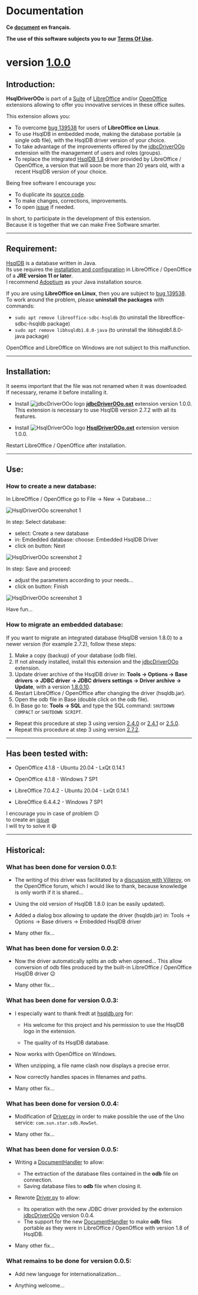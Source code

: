 # Documentation

**Ce [document][2] en français.**

**The use of this software subjects you to our [Terms Of Use][3].**

# version [1.0.0][4]

## Introduction:

**HsqlDriverOOo** is part of a [Suite][5] of [LibreOffice][6] and/or [OpenOffice][7] extensions allowing to offer you innovative services in these office suites.  

This extension allows you:
- To overcome [bug 139538][8] for users of **LibreOffice on Linux**.
- To use HsqlDB in embedded mode, making the database portable (a single odb file), with the HsqlDB driver version of your choice.
- To take advantage of the improvements offered by the [jdbcDriverOOo][9] extension with the management of users and roles (groups).
- To replace the integrated [HsqlDB 1.8][10] driver provided by LibreOffice / OpenOffice, a version that will soon be more than 20 years old, with a recent HsqlDB version of your choice.

Being free software I encourage you:
- To duplicate its [source code][11].
- To make changes, corrections, improvements.
- To open [issue][12] if needed.

In short, to participate in the development of this extension.  
Because it is together that we can make Free Software smarter.

___
## Requirement:

[HsqlDB][13] is a database written in Java.  
Its use requires the [installation and configuration][14] in LibreOffice / OpenOffice of a **JRE version 11 or later**.  
I recommend [Adoptium][15] as your Java installation source.

If you are using **LibreOffice on Linux**, then you are subject to [bug 139538][8]. To work around the problem, please **uninstall the packages** with commands:
- `sudo apt remove libreoffice-sdbc-hsqldb` (to uninstall the libreoffice-sdbc-hsqldb package)
- `sudo apt remove libhsqldb1.8.0-java` (to uninstall the libhsqldb1.8.0-java package)

OpenOffice and LibreOffice on Windows are not subject to this malfunction.

___
## Installation:

It seems important that the file was not renamed when it was downloaded.
If necessary, rename it before installing it.

- Install ![jdbcDriverOOo logo][16] **[jdbcDriverOOo.oxt][17]** extension version 1.0.0.  
This extension is necessary to use HsqlDB version 2.7.2 with all its features.

- Install ![HsqlDriverOOo logo][1] **[HsqlDriverOOo.oxt][18]** extension version 1.0.0.

Restart LibreOffice / OpenOffice after installation.

___
## Use:

### How to create a new database:

In LibreOffice / OpenOffice go to File -> New -> Database...:

![HsqlDriverOOo screenshot 1][19]

In step: Select database:
- select: Create a new database
- in: Emdedded database: choose: Embedded HsqlDB Driver
- click on button: Next

![HsqlDriverOOo screenshot 2][20]

In step: Save and proceed:
- adjust the parameters according to your needs...
- click on button: Finish

![HsqlDriverOOo screenshot 3][21]

Have fun...

### How to migrate an embedded database:

If you want to migrate an integrated database (HsqlDB version 1.8.0) to a newer version (for example 2.7.2), follow these steps:
1. Make a copy (backup) of your database (odb file).
2. If not already installed, install this extension and the [jdbcDriverOOo][9] extension.
3. Update driver archive of the HsqlDB driver in: **Tools -> Options -> Base drivers -> JDBC driver -> JDBC drivers settings -> Driver archive -> Update**, with a version [1.8.0.10][10].
4. Restart LibreOffice / OpenOffice after changing the driver (hsqldb.jar).
5. Open the odb file in Base (double click on the odb file).
6. In Base go to: **Tools -> SQL** and type the SQL command: `SHUTDOWN COMPACT` or `SHUTDOWN SCRIPT`.

- Repeat this procedure at step 3 using version [2.4.0][22] or [2.4.1][23] or [2.5.0][24].
- Repeat this procedure at step 3 using version [2.7.2][25].

___
## Has been tested with:

* OpenOffice 4.1.8 - Ubuntu 20.04 - LxQt 0.14.1

* OpenOffice 4.1.8 - Windows 7 SP1

* LibreOffice 7.0.4.2 - Ubuntu 20.04 - LxQt 0.14.1

* LibreOffice 6.4.4.2 - Windows 7 SP1

I encourage you in case of problem :confused:  
to create an [issue][12]  
I will try to solve it :smile:

___
## Historical:

### What has been done for version 0.0.1:

- The writing of this driver was facilitated by a [discussion with Villeroy][26], on the OpenOffice forum, which I would like to thank, because knowledge is only worth if it is shared...

- Using the old version of HsqlDB 1.8.0 (can be easily updated).

- Added a dialog box allowing to update the driver (hsqldb.jar) in: Tools -> Options -> Base drivers -> Embedded HsqlDB driver

- Many other fix...

### What has been done for version 0.0.2:

- Now the driver automatically splits an odb when opened... This allow conversion of odb files produced by the built-in LibreOffice / OpenOffice HsqlDB driver :wink:

- Many other fix...

### What has been done for version 0.0.3:

- I especially want to thank fredt at [hsqldb.org][13] for:

    - His welcome for this project and his permission to use the HsqlDB logo in the extension.

    - The quality of its HsqlDB database.

- Now works with OpenOffice on Windows.

- When unzipping, a file name clash now displays a precise error.

- Now correctly handles spaces in filenames and paths.

- Many other fix...

### What has been done for version 0.0.4:

- Modification of [Driver.py][27] in order to make possible the use of the Uno service: `com.sun.star.sdb.RowSet`.

- Many other fix...

### What has been done for version 0.0.5:

- Writing a [DocumentHandler][28] to allow:
  - The extraction of the database files contained in the **odb** file on connection.
  - Saving database files to **odb** file when closing it.

- Rewrote [Driver.py][27] to allow:
  - Its operation with the new JDBC driver provided by the extension [jdbcDriverOOo][9] version 0.0.4.
  - The support for the new [DocumentHandler][28] to make **odb** files portable as they were in LibreOffice / OpenOffice with version 1.8 of HsqlDB.

- Many other fix...

### What remains to be done for version 0.0.5:

- Add new language for internationalization...

- Anything welcome...

[1]: <img/HsqlDriverOOo.svg>
[2]: <https://prrvchr.github.io/HsqlDriverOOo/README_fr>
[3]: <https://prrvchr.github.io/HsqlDriverOOo/source/HsqlDriverOOo/registration/TermsOfUse_en>
[4]: <https://prrvchr.github.io/HsqlDriverOOo#historical>
[5]: <https://prrvchr.github.io/>
[6]: <https://www.libreoffice.org/download/download/>
[7]: <https://www.openoffice.org/download/index.html>
[8]: <https://bugs.documentfoundation.org/show_bug.cgi?id=139538>
[9]: <https://prrvchr.github.io/jdbcDriverOOo/>
[10]: <https://repo1.maven.org/maven2/org/hsqldb/hsqldb/1.8.0.10/hsqldb-1.8.0.10.jar>
[11]: <https://github.com/prrvchr/HsqlDriverOOo/>
[12]: <https://github.com/prrvchr/HsqlDriverOOo/issues/new>
[13]: <http://hsqldb.org/>
[14]: <https://wiki.documentfoundation.org/Documentation/HowTo/Install_the_correct_JRE_-_LibreOffice_on_Windows_10>
[15]: <https://adoptium.net/releases.html?variant=openjdk11>
[16]: <https://prrvchr.github.io/jdbcDriverOOo/img/jdbcDriverOOo.svg>
[17]: <https://github.com/prrvchr/jdbcDriverOOo/raw/master/jdbcDriverOOo.oxt>
[18]: <https://github.com/prrvchr/HsqlDriverOOo/raw/master/HsqlDriverOOo.oxt>
[19]: <img/HsqlDriverOOo-1.png>
[20]: <img/HsqlDriverOOo-2.png>
[21]: <img/HsqlDriverOOo-3.png>
[22]: <https://repo1.maven.org/maven2/org/hsqldb/hsqldb/2.4.0/hsqldb-2.4.0.jar>
[23]: <https://repo1.maven.org/maven2/org/hsqldb/hsqldb/2.4.1/hsqldb-2.4.1.jar>
[24]: <https://repo1.maven.org/maven2/org/hsqldb/hsqldb/2.5.0/hsqldb-2.5.0.jar>
[25]: <https://repo1.maven.org/maven2/org/hsqldb/hsqldb/2.7.2/hsqldb-2.7.2.jar>
[26]: <https://forum.openoffice.org/en/forum/viewtopic.php?f=13&t=103912>
[27]: <https://github.com/prrvchr/HsqlDriverOOo/blob/master/source/HsqlDriverOOo/service/Driver.py>
[28]: <https://github.com/prrvchr/HsqlDriverOOo/blob/master/uno/lib/uno/database/documenthandler.py>
